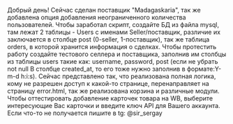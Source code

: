 Добрый день!
Сейчас сделан поставщик "Madagaskaria", так же добавлена опция добавления неограниченного количества пользователей. Чтобы заработал скрипт, создайте БД из файла mysql, там лежат 2 таблицы - Users с именами Seller/поставщик, различие их заключается в столбце post (0-seller, 1-поставщик),
так же таблица orders, в которой хранится информация о сделках. Чтобы протестить работу создайте тестового селлера и поставщика, заполнив им столбцы из таблицы users такие как: username, password, post (если не убрать not null В столбце created_at, то его тоже нужно заполнив в формате:Y-m-d h:i:s).
Сейчас представлено так, что реализована полная логика, кому не разрешен доступ к какой-то странице, перенаправляет на страницу error.html, так же реализована корзина и различные модули. Чтобы оттестировать добавление карточек товара на WB, выберите интересующие Вас карточки и введите ключ API для Вашего аккаунта.
Если что-то не получается пишите в tg: @sir_sergay
